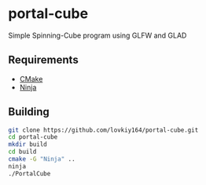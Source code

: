 # portal-cube
Simple Spinning-Cube program using GLFW and GLAD

## Requirements

- [CMake](https://cmake.org)
- [Ninja](https://ninja-build.org/)

## Building

```bash
git clone https://github.com/lovkiy164/portal-cube.git
cd portal-cube
mkdir build
cd build
cmake -G "Ninja" ..
ninja
./PortalCube
```
